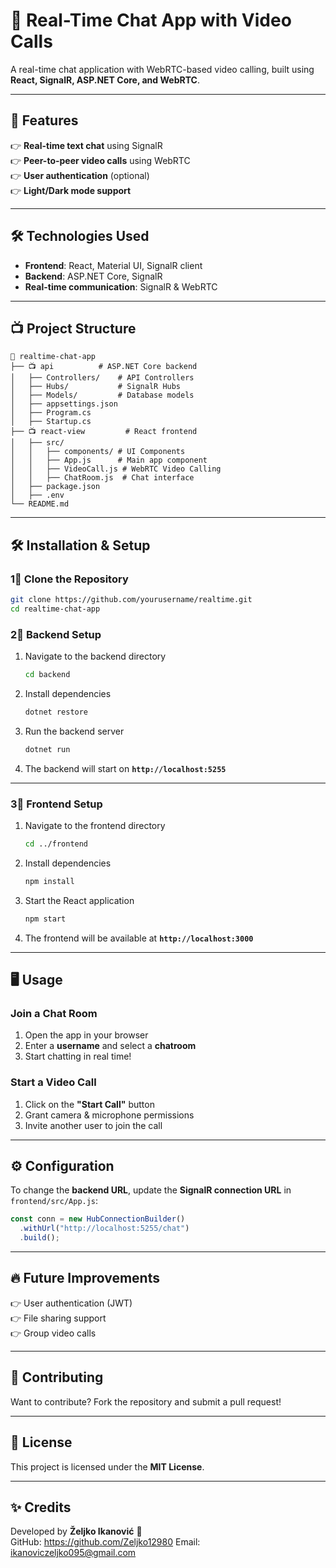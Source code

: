 # 🔨 Real-Time Chat App with Video Calls  

A real-time chat application with WebRTC-based video calling, built using **React, SignalR, ASP.NET Core, and WebRTC**.  

---

## 🚀 Features  
👉 **Real-time text chat** using SignalR  
👉 **Peer-to-peer video calls** using WebRTC  
👉 **User authentication** (optional)  
👉 **Light/Dark mode support**  

---

## 🛠 Technologies Used  
- **Frontend**: React, Material UI, SignalR client  
- **Backend**: ASP.NET Core, SignalR  
- **Real-time communication**: SignalR & WebRTC  

---

## 📺 Project Structure  

```
📆 realtime-chat-app
├── 📺 api          # ASP.NET Core backend
│   ├── Controllers/    # API Controllers
│   ├── Hubs/           # SignalR Hubs
│   ├── Models/         # Database models
│   ├── appsettings.json
│   ├── Program.cs
│   ├── Startup.cs
├── 📺 react-view         # React frontend
│   ├── src/
│   │   ├── components/ # UI Components
│   │   ├── App.js      # Main app component
│   │   ├── VideoCall.js # WebRTC Video Calling
│   │   ├── ChatRoom.js  # Chat interface
│   ├── package.json
│   ├── .env
└── README.md
```

---

## 🛠 Installation & Setup  

### **1⃣ Clone the Repository**  
```sh
git clone https://github.com/yourusername/realtime.git
cd realtime-chat-app
```

### **2⃣ Backend Setup**  

1. Navigate to the backend directory  
   ```sh
   cd backend
   ```
2. Install dependencies  
   ```sh
   dotnet restore
   ```
3. Run the backend server  
   ```sh
   dotnet run
   ```
4. The backend will start on **`http://localhost:5255`**  

---

### **3⃣ Frontend Setup**  

1. Navigate to the frontend directory  
   ```sh
   cd ../frontend
   ```
2. Install dependencies  
   ```sh
   npm install
   ```
3. Start the React application  
   ```sh
   npm start
   ```
4. The frontend will be available at **`http://localhost:3000`**  

---

## 🖥️ Usage  

### **Join a Chat Room**
1. Open the app in your browser  
2. Enter a **username** and select a **chatroom**  
3. Start chatting in real time!  

### **Start a Video Call**  
1. Click on the **"Start Call"** button  
2. Grant camera & microphone permissions  
3. Invite another user to join the call  

---

## ⚙️ Configuration  

To change the **backend URL**, update the **SignalR connection URL** in `frontend/src/App.js`:

```js
const conn = new HubConnectionBuilder()
  .withUrl("http://localhost:5255/chat")
  .build();
```

---

## 🔥 Future Improvements  
👉 User authentication (JWT)  
👉 File sharing support  
👉 Group video calls  

---

## 🤝 Contributing  
Want to contribute? Fork the repository and submit a pull request!  

---

## 🐝 License  
This project is licensed under the **MIT License**.  

---

## ✨ Credits  
Developed by **Željko Ikanović** 🚀  
GitHub: https://github.com/Zeljko12980
Email: ikanoviczeljko095@gmail.com
